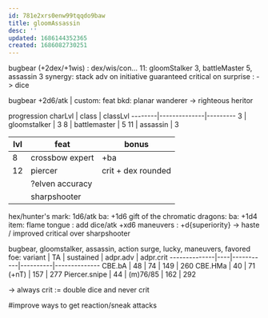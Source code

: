 ```yaml
---
id: 781e2xrs0enw99tqqdo9baw
title: gloomAssassin
desc: ''
updated: 1686144352365
created: 1686082730251
---
```


bugbear (+2dex/+1wis) : dex/wis/con...
11: gloomStalker 3, battleMaster 5, assassin 3
synergy:
  stack adv on initiative
  guaranteed critical on surprise :
  -> dice

bugbear +2d6/atk | custom: feat
bkd: planar wanderer
  -> righteous heritor

progression
charLvl | class        | classLvl
--------|--------------|---------
3       | gloomstalker | 3
8       | battlemaster | 5
11      | assassin     | 3

lvl | feat            | bonus
----|-----------------|-------------------
8   | crossbow expert | +ba
12  | piercer         | crit + dex rounded
    | ?elven accuracy |
    | sharpshooter    |

hex/hunter's mark: 1d6/atk ba: +1d6
gift of the chromatic dragons: ba: +1d4
item: flame tongue : add dice/atk +xd6
maneuvers : +d{superiority}
-> haste / improved critical over sharpshooter

bugbear, gloomstalker, assassin, action surge, lucky, maneuvers, favored foe:
variant       | TA | sustained | adpr.adv | adpr.crit
--------------|----|-----------|----------|--------------
CBE.bA        | 48 | 74        | 149      | 260
CBE.HMa       | 40 | 71 (+nT)  | 157      | 277
Piercer.snipe | 44 | (m)76/85  | 162      | 292

-> always crit := double dice and never crit

#improve ways to get reaction/sneak attacks

